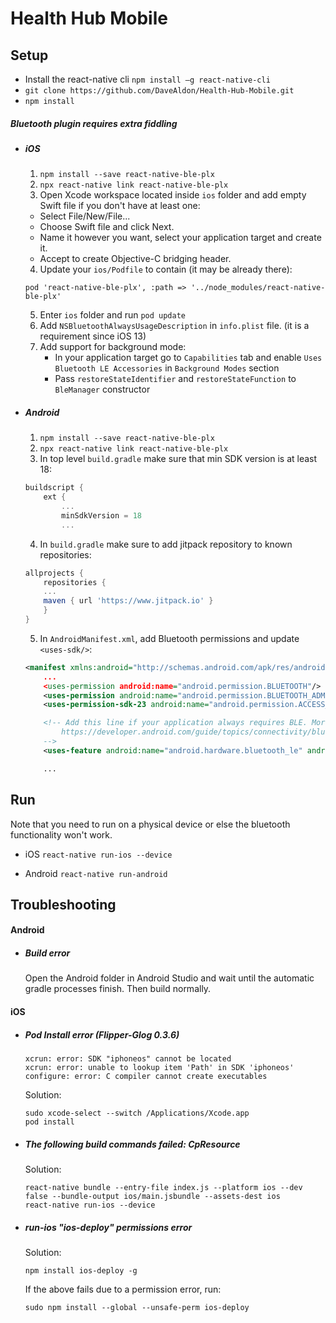 # Health Hub Mobile

## Setup
- Install the react-native cli `npm install –g react-native-cli`
- `git clone https://github.com/DaveAldon/Health-Hub-Mobile.git`
- `npm install`

##### Bluetooth plugin requires extra fiddling

- ##### iOS
    1. `npm install --save react-native-ble-plx`
    2. `npx react-native link react-native-ble-plx`
    3. Open Xcode workspace located inside `ios` folder and add empty Swift file if you don't have at least one:
    - Select File/New/File...
    - Choose Swift file and click Next.
    - Name it however you want, select your application target and create it.
    - Accept to create Objective-C bridging header.
    4. Update your `ios/Podfile` to contain (it may be already there):
    ```
    pod 'react-native-ble-plx', :path => '../node_modules/react-native-ble-plx'
    ```
    5. Enter `ios` folder and run `pod update`
    6. Add `NSBluetoothAlwaysUsageDescription` in `info.plist` file. (it is a requirement since iOS 13)
    7. Add support for background mode:
        - In your application target go to `Capabilities` tab and enable `Uses Bluetooth LE Accessories` in `Background Modes` section
        - Pass `restoreStateIdentifier` and `restoreStateFunction` to `BleManager` constructor

- ##### Android
    1. `npm install --save react-native-ble-plx`
    2. `npx react-native link react-native-ble-plx`
    3. In top level `build.gradle` make sure that min SDK version is at least 18:
    ```groovy
    buildscript {
        ext {
            ...
            minSdkVersion = 18
            ...
    ```
    4. In `build.gradle` make sure to add jitpack repository to known repositories:

    ```groovy
    allprojects {
        repositories {
        ...
        maven { url 'https://www.jitpack.io' }
        }
    }
    ```
    5. In `AndroidManifest.xml`, add Bluetooth permissions and update `<uses-sdk/>`:

    ```xml
    <manifest xmlns:android="http://schemas.android.com/apk/res/android"
        ...
        <uses-permission android:name="android.permission.BLUETOOTH"/>
        <uses-permission android:name="android.permission.BLUETOOTH_ADMIN"/>
        <uses-permission-sdk-23 android:name="android.permission.ACCESS_FINE_LOCATION"/>

        <!-- Add this line if your application always requires BLE. More info can be found on:
            https://developer.android.com/guide/topics/connectivity/bluetooth-le.html#permissions
        -->
        <uses-feature android:name="android.hardware.bluetooth_le" android:required="true"/>

        ...
    ```

## Run
Note that you need to run on a physical device or else the bluetooth functionality won't work.
- iOS `react-native run-ios --device`

- Android `react-native run-android`

## Troubleshooting
#### Android
- ##### Build error
    Open the Android folder in Android Studio and wait until the automatic gradle processes finish. Then build normally.

#### iOS
- ##### Pod Install error (Flipper-Glog 0.3.6)
    ```
    xcrun: error: SDK "iphoneos" cannot be located
    xcrun: error: unable to lookup item 'Path' in SDK 'iphoneos'
    configure: error: C compiler cannot create executables
    ```
    Solution:
    ```
    sudo xcode-select --switch /Applications/Xcode.app
    pod install
    ```
- ##### The following build commands failed: CpResource
    Solution:
    ```
    react-native bundle --entry-file index.js --platform ios --dev false --bundle-output ios/main.jsbundle --assets-dest ios
    react-native run-ios --device
    ```
- ##### run-ios "ios-deploy" permissions error
    Solution:
    ```
    npm install ios-deploy -g
    ```
    If the above fails due to a permission error, run:
    ```
    sudo npm install --global --unsafe-perm ios-deploy
    ```